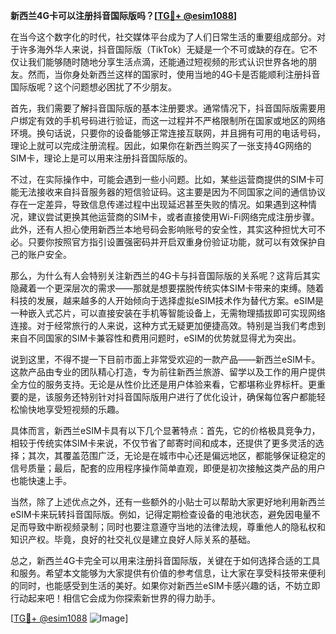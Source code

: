 **新西兰4G卡可以注册抖音国际版吗？[[TG💪+ @esim1088](https://t.me/s/esim1088)]**

在当今这个数字化的时代，社交媒体平台成为了人们日常生活的重要组成部分。对于许多海外华人来说，抖音国际版（TikTok）无疑是一个不可或缺的存在。它不仅让我们能够随时随地分享生活点滴，还能通过短视频的形式认识世界各地的朋友。然而，当你身处新西兰这样的国家时，使用当地的4G卡是否能顺利注册抖音国际版呢？这个问题想必困扰了不少朋友。

首先，我们需要了解抖音国际版的基本注册要求。通常情况下，抖音国际版需要用户绑定有效的手机号码进行验证，而这一过程并不严格限制所在国家或地区的网络环境。换句话说，只要你的设备能够正常连接互联网，并且拥有可用的电话号码，理论上就可以完成注册流程。因此，如果你在新西兰购买了一张支持4G网络的SIM卡，理论上是可以用来注册抖音国际版的。

不过，在实际操作中，可能会遇到一些小问题。比如，某些运营商提供的SIM卡可能无法接收来自抖音服务器的短信验证码。这主要是因为不同国家之间的通信协议存在一定差异，导致信息传递过程中出现延迟甚至失败的情况。如果遇到这种情况，建议尝试更换其他运营商的SIM卡，或者直接使用Wi-Fi网络完成注册步骤。此外，还有人担心使用新西兰本地号码会影响账号的安全性，其实这种担忧大可不必。只要你按照官方指引设置强密码并开启双重身份验证功能，就可以有效保护自己的账户安全。

那么，为什么有人会特别关注新西兰的4G卡与抖音国际版的关系呢？这背后其实隐藏着一个更深层次的需求——那就是想要摆脱传统实体SIM卡带来的束缚。随着科技的发展，越来越多的人开始倾向于选择虚拟eSIM技术作为替代方案。eSIM是一种嵌入式芯片，可以直接安装在手机等智能设备上，无需物理插拔即可实现网络连接。对于经常旅行的人来说，这种方式无疑更加便捷高效。特别是当我们考虑到来自不同国家的SIM卡兼容性和费用问题时，eSIM的优势就显得尤为突出。

说到这里，不得不提一下目前市面上非常受欢迎的一款产品——新西兰eSIM卡。这款产品由专业的团队精心打造，专为前往新西兰旅游、留学以及工作的用户提供全方位的服务支持。无论是从性价比还是用户体验来看，它都堪称业界标杆。更重要的是，该服务还特别针对抖音国际版用户进行了优化设计，确保每位客户都能轻松愉快地享受短视频的乐趣。

具体而言，新西兰eSIM卡具有以下几个显著特点：首先，它的价格极具竞争力，相较于传统实体SIM卡来说，不仅节省了邮寄时间和成本，还提供了更多灵活的选择；其次，其覆盖范围广泛，无论是在城市中心还是偏远地区，都能够保证稳定的信号质量；最后，配套的应用程序操作简单直观，即便是初次接触这类产品的用户也能快速上手。

当然，除了上述优点之外，还有一些额外的小贴士可以帮助大家更好地利用新西兰eSIM卡来玩转抖音国际版。例如，记得定期检查设备的电池状态，避免因电量不足而导致中断视频录制；同时也要注意遵守当地的法律法规，尊重他人的隐私权和知识产权。毕竟，良好的社交礼仪是建立良好人际关系的基础。

总之，新西兰4G卡完全可以用来注册抖音国际版，关键在于如何选择合适的工具和服务。希望本文能够为大家提供有价值的参考信息，让大家在享受科技带来便利的同时，也能感受到生活的美好。如果你对新西兰eSIM卡感兴趣的话，不妨立即行动起来吧！相信它会成为你探索新世界的得力助手。

[[TG💪+ @esim1088](https://t.me/s/esim1088) ![Image](https://i.postimg.cc/4NQfJmqS/Snipaste-2025-05-13-00-14-12.png)]